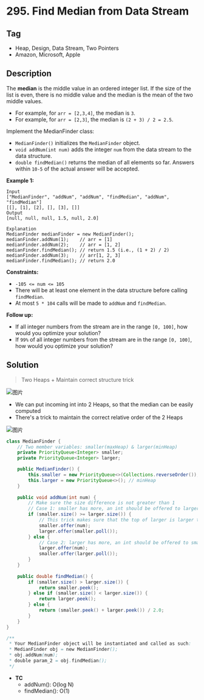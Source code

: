# 295. Find Median from Data Stream

## Tag

- Heap, Design, Data Stream, Two Pointers
- Amazon, Microsoft, Apple

## Description 

The **median** is the middle value in an ordered integer list. If the size of the list is even, there is no middle value and the median is the mean of the two middle values.

- For example, for `arr = [2,3,4]`, the median is `3`.
- For example, for `arr = [2,3]`, the median is `(2 + 3) / 2 = 2.5`.

Implement the MedianFinder class:

- `MedianFinder()` initializes the `MedianFinder` object.
- `void addNum(int num)` adds the integer `num` from the data stream to the data structure.
- `double findMedian()` returns the median of all elements so far. Answers within `10-5` of the actual answer will be accepted.

 

**Example 1:**

```
Input
["MedianFinder", "addNum", "addNum", "findMedian", "addNum", "findMedian"]
[[], [1], [2], [], [3], []]
Output
[null, null, null, 1.5, null, 2.0]

Explanation
MedianFinder medianFinder = new MedianFinder();
medianFinder.addNum(1);    // arr = [1]
medianFinder.addNum(2);    // arr = [1, 2]
medianFinder.findMedian(); // return 1.5 (i.e., (1 + 2) / 2)
medianFinder.addNum(3);    // arr[1, 2, 3]
medianFinder.findMedian(); // return 2.0
```

 

**Constraints:**

- `-105 <= num <= 105`
- There will be at least one element in the data structure before calling `findMedian`.
- At most `5 * 104` calls will be made to `addNum` and `findMedian`.

**Follow up:**

- If all integer numbers from the stream are in the range `[0, 100]`, how would you optimize your solution?
- If `99%` of all integer numbers from the stream are in the range `[0, 100]`, how would you optimize your solution?



## Solution

> Two Heaps + Maintain correct structure trick

![图片](https://mmbiz.qpic.cn/sz_mmbiz_jpg/gibkIz0MVqdEqmDektgFAZh0j0hW5oRYgWchxg0mXJDZI4ycjoM2BTBGesicmkmmg4VgnLA9YLcJM0EuicIy8aA7w/640?wx_fmt=jpeg&wxfrom=5&wx_lazy=1&wx_co=1)

-  We can put incoming int into 2 Heaps, so that the median can be easily computed
- There's  a trick to maintain the correct relative order of the 2 Heaps

![图片](https://mmbiz.qpic.cn/sz_mmbiz_jpg/gibkIz0MVqdEqmDektgFAZh0j0hW5oRYgkRyFvOsauUdnv2LKibIVict6txnjSAlZwR445pjMukiaG7EdgvpRtOAug/640?wx_fmt=jpeg&wxfrom=5&wx_lazy=1&wx_co=1)

```java
class MedianFinder {
    // Two member variables: smaller(maxHeap) & larger(minHeap)
    private PriorityQueue<Integer> smaller;
    private PriorityQueue<Integer> larger;

    public MedianFinder() {
        this.smaller = new PriorityQueue<>(Collections.reverseOrder()); // maxHeap
        this.larger = new PriorityQueue<>(); // minHeap
    }
    
    public void addNum(int num) {
        // Make sure the size difference is not greater than 1
        // Case 1: smaller has more, an int should be offered to larger
        if (smaller.size() >= larger.size()) {
            // This trick makes sure that the top of larger is larger than top of smaller
            smaller.offer(num);
            larger.offer(smaller.poll());
        } else {
            // Case 2: larger has more, an int should be offered to smaller
            larger.offer(num);
            smaller.offer(larger.poll());
        }
    }
    
    public double findMedian() {
        if (smaller.size() > larger.size()) {
            return smaller.peek();
        } else if (smaller.size() < larger.size()) {
            return larger.peek();
        } else {
            return (smaller.peek() + larger.peek()) / 2.0;
        }
    }
}

/**
 * Your MedianFinder object will be instantiated and called as such:
 * MedianFinder obj = new MedianFinder();
 * obj.addNum(num);
 * double param_2 = obj.findMedian();
 */
```

- **TC**
  - addNum(): O(log N)
  - findMedian(): O(1)
